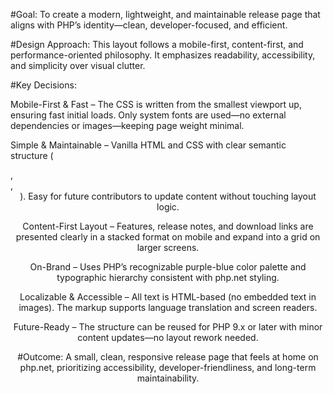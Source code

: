 #Goal:
To create a modern, lightweight, and maintainable release page that aligns with PHP’s identity—clean, developer-focused, and efficient.

#Design Approach:
This layout follows a mobile-first, content-first, and performance-oriented philosophy. It emphasizes readability, accessibility, and simplicity over visual clutter.

#Key Decisions:

Mobile-First & Fast – The CSS is written from the smallest viewport up, ensuring fast initial loads. Only system fonts are used—no external dependencies or images—keeping page weight minimal.

Simple & Maintainable – Vanilla HTML and CSS with clear semantic structure (<section>, <article>, <header>). Easy for future contributors to update content without touching layout logic.

Content-First Layout – Features, release notes, and download links are presented clearly in a stacked format on mobile and expand into a grid on larger screens.

On-Brand – Uses PHP’s recognizable purple-blue color palette and typographic hierarchy consistent with php.net styling.

Localizable & Accessible – All text is HTML-based (no embedded text in images). The markup supports language translation and screen readers.

Future-Ready – The structure can be reused for PHP 9.x or later with minor content updates—no layout rework needed.

#Outcome:
A small, clean, responsive release page that feels at home on php.net, prioritizing accessibility, developer-friendliness, and long-term maintainability.
